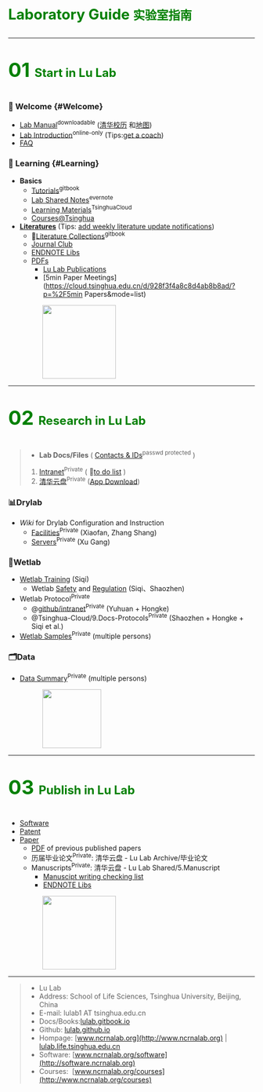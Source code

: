 
<p style="font-size: 22pt; font-weight: bold; color:green;">
Laboratory Guide
<font style="font-size: 18pt;">实验室指南</font>
</p>


---

<p id="L1" style="font-size: 30pt; font-weight: bold; color:green;">
01
<font style="font-size: 18pt;">Start in Lu Lab</font>
</p>



### 🎉 Welcome {#Welcome}

* [Lab Manual](https://www.jianguoyun.com/p/DZVQoDQQ9sSIBhjLzuMC)<sup>downloadable</sup> ([清华校历](https://www.tsinghua.edu.cn/publish/newthu/newthu_cnt/intothu/intothu-1-1.html) 和[地图](https://www.tsinghua.edu.cn/publish/newthu/newthu_cnt/intothu/intothu-2.html))
* [Lab Introduction](https://cloud.tsinghua.edu.cn/f/c73ace6a5d7547c9ba23/)<sup>online-only</sup> (Tips:[get a coach](https://www.ted.com/talks/atul_gawande_want_to_get_great_at_something_get_a_coach))
* [FAQ](FAQ.md)

### 📖 Learning  {#Learning}

* **Basics**
  * [Tutorials](https://lulab.gitbook.io)<sup>gitbook</sup>
  * [Lab Shared Notes](https://www.yinxiang.com/everhub/personal/336255)<sup>evernote</sup>
  * [Learning Materials](https://cloud.tsinghua.edu.cn/d/21e154bba31143ada2b1/)<sup>TsinghuaCloud</sup>
  * [Courses@Tsinghua](https://www.ncrnalab.org/courses)  
* **[Literatures](https://lulab.gitbook.io/books/literature-collections)** (Tips: [add weekly literature update notifications](reading))
  * 🚩[Literature Collections](https://lulab.gitbook.io/books/literature-collections)<sup>gitbook</sup>
  * [Journal Club](https://cloud.tsinghua.edu.cn/d/132a10f5cfb64fc4bbe8/)
  * [ENDNOTE Libs](https://cloud.tsinghua.edu.cn/d/928f3f4a8c8d4ab8b8ad/?p=%2FENDNOTE&mode=list)
  * [PDFs](https://cloud.tsinghua.edu.cn/d/928f3f4a8c8d4ab8b8ad/)
    * [Lu Lab Publications](https://cloud.tsinghua.edu.cn/d/46ebd01fd0484f468152/)
    * [5min Paper Meetings](https://cloud.tsinghua.edu.cn/d/928f3f4a8c8d4ab8b8ad/?p=%2F5min Papers&mode=list)




<img src="img/learning.jpg" height="150" style="margin-left:5em">

---

<p id="L2" style="font-size: 30pt; font-weight: bold; color:green;">
02
<font style="font-size: 18pt;">Research in Lu Lab</font>
</p>


> * **Lab Docs/Files** ( [Contacts & IDs](https://www.icloud.com/numbers/0jOfAXxHScDY51I-g0RwT1YKQ)<sup>passwd protected</sup> )
>  1. [Intranet](https://github.com/lulab/intranet)<sup>Private</sup> ( 🚩[to do list](https://github.com/lulab/intranet/blob/master/README.md#intranet-of-lu-lab) )
>  2. [清华云盘](https://cloud.tsinghua.edu.cn)<sup>Private</sup>
 ([App Download](https://www.seafile.com/download))

### 📊Drylab

* *Wiki* for Drylab Configuration and Instruction
    * [Facilities](https://github.com/lulab/intranet/wiki/Facilities)<sup>Private</sup> (Xiaofan, Zhang Shang)
    * [Servers](https://github.com/lulab/intranet/wiki/Servers)<sup>Private</sup> (Xu Gang)

### 🧪Wetlab

* [Wetlab Training](https://lulab.gitbook.io/books/wet-lab/wetlab_training) (Siqi)
  * Wetlab [Safety](https://lulab.gitbook.io/books/wet-lab/wetlab_safety) and [Regulation](https://lulab.gitbook.io/books/wet-lab/wetlab_regulation) (Siqi、Shaozhen)
* Wetlab Protocol<sup>Private</sup>
  * @[github/intranet](https://github.com/lulab/intranet/blob/master/wetlab_protocol)<sup>Private</sup> (Yuhuan + Hongke)
  * @Tsinghua-Cloud/9.Docs-Protocols<sup>Private</sup>   (Shaozhen + Hongke + Siqi et al.)
* [Wetlab Samples](https://github.com/lulab/intranet/blob/master/wetlab_samples/README.md)<sup>Private</sup> (multiple persons)

### 🗂Data

* [Data Summary](https://github.com/lulab/intranet/blob/master/drylab_data/README.md)<sup>Private</sup> (multiple persons)



<img src="img/science.gif" height="120" style="margin-left:5em">

---

<p id="L3" style="font-size: 30pt; font-weight: bold; color:green;">
03
<font style="font-size: 18pt;">Publish in Lu Lab</font>
</p>

* [Software](http://www.ncrnalab.org/software)
* [Patent](https://www.ncrnalab.org/open/#%E7%9B%B8%E5%85%B3%E4%B8%93%E5%88%A9)
* [Paper](https://www.ncrnalab.org/pub)
  * [PDF](https://cloud.tsinghua.edu.cn/d/46ebd01fd0484f468152/) of previous published papers
  * 历届毕业论文<sup>Private</sup>: 清华云盘 - Lu Lab Archive/毕业论文
  * Manuscripts<sup>Private</sup>: 清华云盘 - Lu Lab Shared/5.Manuscript
    * [Manuscipt writing checking list](manuscript.md)
    * [ENDNOTE Libs](https://cloud.tsinghua.edu.cn/d/928f3f4a8c8d4ab8b8ad/?p=%2FENDNOTE&mode=list)



<img src="img/success.png" height="150" style="margin-left:5em">

---

> * Lu Lab
> * Address:   School of Life Sciences, Tsinghua University, Beijing, China
> * E-mail:    lulab1 AT tsinghua.edu.cn
> * Docs/Books:[lulab.gitbook.io](http://lulab.gitbook.io)
> * Github:    [lulab.github.io](http://lulab.github.io)
> * Hompage:   [www.ncrnalab.org](http://www.ncrnalab.org) \| [lulab.life.tsinghua.edu.cn](http://lulab.life.tsinghua.edu.cn)
> * Software:  [www.ncrnalab.org/software](http://software.ncrnalab.org)
> * Courses:  	[www.ncrnalab.org/courses](http://www.ncrnalab.org/courses)

